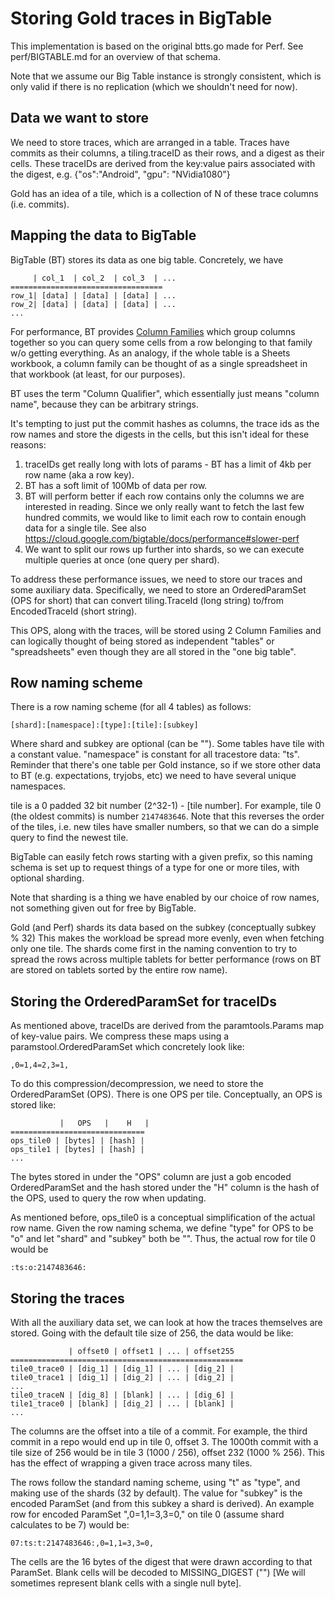 Storing Gold traces in BigTable
===============================

This implementation is based on the original btts.go made for Perf.
See perf/BIGTABLE.md for an overview of that schema.

Note that we assume our Big Table instance is strongly consistent, which is
only valid if there is no replication (which we shouldn't need for now).

Data we want to store
---------------------

We need to store traces, which are arranged in a table.
Traces have commits as their columns, a tiling.traceID as their rows, and
a digest as their cells. These traceIDs are derived from the key:value pairs
associated with the digest, e.g. {"os":"Android", "gpu": "NVidia1080"}

Gold has an idea of a tile, which is a collection of N of these trace columns (i.e. commits).


Mapping the data to BigTable
----------------------------

BigTable (BT) stores its data as one big table. Concretely, we have

```
     | col_1  | col_2  | col_3  | ...
==================================
row_1| [data] | [data] | [data] | ...
row_2| [data] | [data] | [data] | ...
...
```

For performance, BT provides [Column Families](https://cloud.google.com/bigtable/docs/schema-design#column_families_and_column_qualifiers)
which group columns together so you can query some cells from a row belonging
to that family w/o getting everything. As an analogy, if the whole table is a Sheets
workbook, a column family can be thought of as a single spreadsheet in that workbook (at least,
for our purposes).

BT uses the term "Column Qualifier", which essentially just means "column name", because they
can be arbitrary strings.

It's tempting to just put the commit hashes as columns, the trace ids as the row names and store the
digests in the cells, but this isn't ideal for these reasons:

  1. traceIDs get really long with lots of params - BT has a limit of 4kb per
     row name (aka a row key).
  2. BT has a soft limit of 100Mb of data per row.
  3. BT will perform better if each row contains only the columns we are interested in
    reading. Since we only really want to fetch the last few hundred commits, we would
    like to limit each row to contain enough data for a single tile.
    See also https://cloud.google.com/bigtable/docs/performance#slower-perf
  4. We want to split our rows up further into shards, so we can execute multiple queries at once
     (one query per shard).

To address these performance issues, we need to store our traces and some auxiliary data.
Specifically, we need to store an OrderedParamSet (OPS for short) that can convert
tiling.TraceId (long string) to/from EncodedTraceId (short string).

This OPS, along with the traces, will be stored using 2 Column Families and can
logically thought of being stored as independent "tables" or "spreadsheets" even
though they are all stored in the "one big table".

Row naming scheme
-----------------
There is a row naming scheme (for all 4 tables) as follows:

    [shard]:[namespace]:[type]:[tile]:[subkey]

Where shard and subkey are optional (can be ""). Some tables have tile with a constant value.
"namespace" is constant for all tracestore data: "ts". Reminder that there's one table per Gold
instance, so if we store other data to BT (e.g. expectations, tryjobs, etc) we need to have
several unique namespaces.

tile is a 0 padded 32 bit number (2^32-1) - [tile number].
For example, tile 0 (the oldest commits) is number `2147483646`.
Note that this reverses the order of the tiles, i.e. new tiles have
smaller numbers, so that we can do a simple query to find the newest tile.

BigTable can easily fetch rows starting with a given prefix, so this naming schema
is set up to request things of a type for one or more tiles, with optional sharding.

Note that sharding is a thing we have enabled by our choice of row names, not something
given out for free by BigTable.

Gold (and Perf) shards its data based on the subkey (conceptually subkey % 32)
This makes the workload be spread more evenly, even when fetching only one tile.
The shards come first in the naming convention to try to spread the rows across multiple
tablets for better performance (rows on BT are stored on tablets sorted by the entire row name).

Storing the OrderedParamSet for traceIDs
----------------------------------------
As mentioned above, traceIDs are derived from the paramtools.Params map of key-value pairs.
We compress these maps using a paramstool.OrderedParamSet which concretely look like:

    ,0=1,4=2,3=1,

To do this compression/decompression, we need to store the OrderedParamSet (OPS).
There is one OPS per tile. Conceptually, an OPS is stored like:
```
           |   OPS   |    H   |
==============================
ops_tile0 | [bytes] | [hash] |
ops_tile1 | [bytes] | [hash] |
...
```

The bytes stored in under the "OPS" column are just a gob encoded OrderedParamSet and
the hash stored under the "H" column is the hash of the OPS, used to query the row when updating.

As mentioned before, ops_tile0 is a conceptual simplification of the actual
row name. Given the row naming schema, we define "type" for OPS to be "o" and
let "shard" and "subkey" both be "".
Thus, the actual row for tile 0 would be

    :ts:o:2147483646:

Storing the traces
------------------

With all the auxiliary data set, we can look at how the traces themselves are stored.
Going with the default tile size of 256, the data would be like:

```
             | offset0 | offset1 | ... | offset255
====================================================
tile0_trace0 | [dig_1] | [dig_1] | ... | [dig_2] |
tile0_trace1 | [dig_1] | [dig_2] | ... | [dig_2] |
...
tile0_traceN | [dig_8] | [blank] | ... | [dig_6] |
tile1_trace0 | [blank] | [dig_2] | ... | [blank] |
...
```

The columns are the offset into a tile of a commit. For example, the third commit in a repo would
end up in tile 0, offset 3. The 1000th commit with a tile size of 256 would be in
tile 3 (1000 / 256), offset 232 (1000 % 256). This has the effect of wrapping a given
trace across many tiles.

The rows follow the standard naming scheme, using "t" as "type", and making use of the shards
(32 by default). The value for "subkey" is the encoded ParamSet (and from this subkey a shard
is derived). An example row for encoded ParamSet ",0=1,1=3,3=0," on tile 0 (assume shard
calculates to be 7) would be:

    07:ts:t:2147483646:,0=1,1=3,3=0,

The cells are the 16 bytes of the digest that were drawn according to that ParamSet.
Blank cells will be decoded to MISSING_DIGEST ("") [We will sometimes represent blank cells with
a single null byte].
